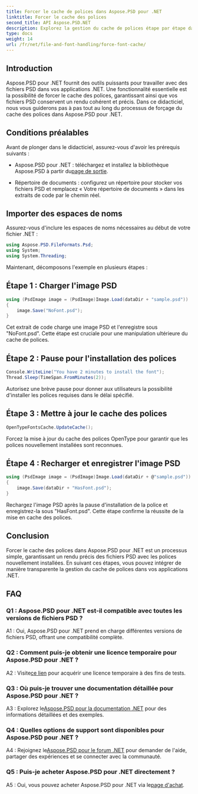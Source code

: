 ```yaml
---
title: Forcer le cache de polices dans Aspose.PSD pour .NET
linktitle: Forcer le cache des polices
second_title: API Aspose.PSD.NET
description: Explorez la gestion du cache de polices étape par étape dans Aspose.PSD pour .NET. Assurez un rendu précis avec cette puissante bibliothèque .NET.
type: docs
weight: 14
url: /fr/net/file-and-font-handling/force-font-cache/
---
```

## Introduction

Aspose.PSD pour .NET fournit des outils puissants pour travailler avec des fichiers PSD dans vos applications .NET. Une fonctionnalité essentielle est la possibilité de forcer le cache des polices, garantissant ainsi que vos fichiers PSD conservent un rendu cohérent et précis. Dans ce didacticiel, nous vous guiderons pas à pas tout au long du processus de forçage du cache des polices dans Aspose.PSD pour .NET.

## Conditions préalables

Avant de plonger dans le didacticiel, assurez-vous d'avoir les prérequis suivants :

- Aspose.PSD pour .NET : téléchargez et installez la bibliothèque Aspose.PSD à partir du[page de sortie](https://releases.aspose.com/psd/net/).

- Répertoire de documents : configurez un répertoire pour stocker vos fichiers PSD et remplacez « Votre répertoire de documents » dans les extraits de code par le chemin réel.

## Importer des espaces de noms

Assurez-vous d'inclure les espaces de noms nécessaires au début de votre fichier .NET :

```csharp
using Aspose.PSD.FileFormats.Psd;
using System;
using System.Threading;
```

Maintenant, décomposons l'exemple en plusieurs étapes :

## Étape 1 : Charger l'image PSD

```csharp
using (PsdImage image = (PsdImage)Image.Load(dataDir + "sample.psd"))
{
    image.Save("NoFont.psd");
}
```

Cet extrait de code charge une image PSD et l'enregistre sous "NoFont.psd". Cette étape est cruciale pour une manipulation ultérieure du cache de polices.

## Étape 2 : Pause pour l'installation des polices

```csharp
Console.WriteLine("You have 2 minutes to install the font");
Thread.Sleep(TimeSpan.FromMinutes(2));
```

Autorisez une brève pause pour donner aux utilisateurs la possibilité d'installer les polices requises dans le délai spécifié.

## Étape 3 : Mettre à jour le cache des polices

```csharp
OpenTypeFontsCache.UpdateCache();
```

Forcez la mise à jour du cache des polices OpenType pour garantir que les polices nouvellement installées sont reconnues.

## Étape 4 : Recharger et enregistrer l'image PSD

```csharp
using (PsdImage image = (PsdImage)Image.Load(dataDir + @"sample.psd"))
{
    image.Save(dataDir + "HasFont.psd");
}
```

Rechargez l'image PSD après la pause d'installation de la police et enregistrez-la sous "HasFont.psd". Cette étape confirme la réussite de la mise en cache des polices.

## Conclusion

Forcer le cache des polices dans Aspose.PSD pour .NET est un processus simple, garantissant un rendu précis des fichiers PSD avec les polices nouvellement installées. En suivant ces étapes, vous pouvez intégrer de manière transparente la gestion du cache de polices dans vos applications .NET.

## FAQ

### Q1 : Aspose.PSD pour .NET est-il compatible avec toutes les versions de fichiers PSD ?

A1 : Oui, Aspose.PSD pour .NET prend en charge différentes versions de fichiers PSD, offrant une compatibilité complète.

### Q2 : Comment puis-je obtenir une licence temporaire pour Aspose.PSD pour .NET ?

 A2 : Visite[ce lien](https://purchase.aspose.com/temporary-license/) pour acquérir une licence temporaire à des fins de tests.

### Q3 : Où puis-je trouver une documentation détaillée pour Aspose.PSD pour .NET ?

 A3 : Explorez le[Aspose.PSD pour la documentation .NET](https://reference.aspose.com/psd/net/) pour des informations détaillées et des exemples.

### Q4 : Quelles options de support sont disponibles pour Aspose.PSD pour .NET ?

 A4 : Rejoignez le[Aspose.PSD pour le forum .NET](https://forum.aspose.com/c/psd/34) pour demander de l'aide, partager des expériences et se connecter avec la communauté.

### Q5 : Puis-je acheter Aspose.PSD pour .NET directement ?

 A5 : Oui, vous pouvez acheter Aspose.PSD pour .NET via le[page d'achat](https://purchase.aspose.com/buy).